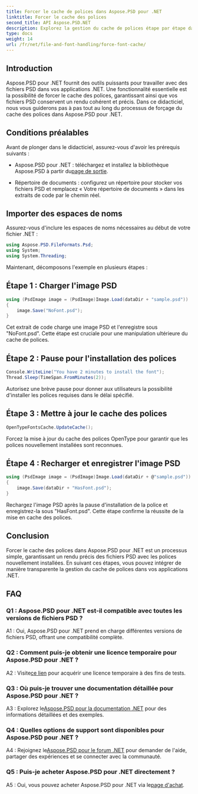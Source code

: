 ```yaml
---
title: Forcer le cache de polices dans Aspose.PSD pour .NET
linktitle: Forcer le cache des polices
second_title: API Aspose.PSD.NET
description: Explorez la gestion du cache de polices étape par étape dans Aspose.PSD pour .NET. Assurez un rendu précis avec cette puissante bibliothèque .NET.
type: docs
weight: 14
url: /fr/net/file-and-font-handling/force-font-cache/
---
```

## Introduction

Aspose.PSD pour .NET fournit des outils puissants pour travailler avec des fichiers PSD dans vos applications .NET. Une fonctionnalité essentielle est la possibilité de forcer le cache des polices, garantissant ainsi que vos fichiers PSD conservent un rendu cohérent et précis. Dans ce didacticiel, nous vous guiderons pas à pas tout au long du processus de forçage du cache des polices dans Aspose.PSD pour .NET.

## Conditions préalables

Avant de plonger dans le didacticiel, assurez-vous d'avoir les prérequis suivants :

- Aspose.PSD pour .NET : téléchargez et installez la bibliothèque Aspose.PSD à partir du[page de sortie](https://releases.aspose.com/psd/net/).

- Répertoire de documents : configurez un répertoire pour stocker vos fichiers PSD et remplacez « Votre répertoire de documents » dans les extraits de code par le chemin réel.

## Importer des espaces de noms

Assurez-vous d'inclure les espaces de noms nécessaires au début de votre fichier .NET :

```csharp
using Aspose.PSD.FileFormats.Psd;
using System;
using System.Threading;
```

Maintenant, décomposons l'exemple en plusieurs étapes :

## Étape 1 : Charger l'image PSD

```csharp
using (PsdImage image = (PsdImage)Image.Load(dataDir + "sample.psd"))
{
    image.Save("NoFont.psd");
}
```

Cet extrait de code charge une image PSD et l'enregistre sous "NoFont.psd". Cette étape est cruciale pour une manipulation ultérieure du cache de polices.

## Étape 2 : Pause pour l'installation des polices

```csharp
Console.WriteLine("You have 2 minutes to install the font");
Thread.Sleep(TimeSpan.FromMinutes(2));
```

Autorisez une brève pause pour donner aux utilisateurs la possibilité d'installer les polices requises dans le délai spécifié.

## Étape 3 : Mettre à jour le cache des polices

```csharp
OpenTypeFontsCache.UpdateCache();
```

Forcez la mise à jour du cache des polices OpenType pour garantir que les polices nouvellement installées sont reconnues.

## Étape 4 : Recharger et enregistrer l'image PSD

```csharp
using (PsdImage image = (PsdImage)Image.Load(dataDir + @"sample.psd"))
{
    image.Save(dataDir + "HasFont.psd");
}
```

Rechargez l'image PSD après la pause d'installation de la police et enregistrez-la sous "HasFont.psd". Cette étape confirme la réussite de la mise en cache des polices.

## Conclusion

Forcer le cache des polices dans Aspose.PSD pour .NET est un processus simple, garantissant un rendu précis des fichiers PSD avec les polices nouvellement installées. En suivant ces étapes, vous pouvez intégrer de manière transparente la gestion du cache de polices dans vos applications .NET.

## FAQ

### Q1 : Aspose.PSD pour .NET est-il compatible avec toutes les versions de fichiers PSD ?

A1 : Oui, Aspose.PSD pour .NET prend en charge différentes versions de fichiers PSD, offrant une compatibilité complète.

### Q2 : Comment puis-je obtenir une licence temporaire pour Aspose.PSD pour .NET ?

 A2 : Visite[ce lien](https://purchase.aspose.com/temporary-license/) pour acquérir une licence temporaire à des fins de tests.

### Q3 : Où puis-je trouver une documentation détaillée pour Aspose.PSD pour .NET ?

 A3 : Explorez le[Aspose.PSD pour la documentation .NET](https://reference.aspose.com/psd/net/) pour des informations détaillées et des exemples.

### Q4 : Quelles options de support sont disponibles pour Aspose.PSD pour .NET ?

 A4 : Rejoignez le[Aspose.PSD pour le forum .NET](https://forum.aspose.com/c/psd/34) pour demander de l'aide, partager des expériences et se connecter avec la communauté.

### Q5 : Puis-je acheter Aspose.PSD pour .NET directement ?

 A5 : Oui, vous pouvez acheter Aspose.PSD pour .NET via le[page d'achat](https://purchase.aspose.com/buy).